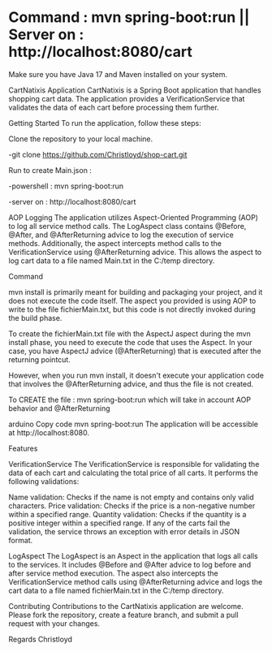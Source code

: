 # Command : mvn spring-boot:run  || Server on : http://localhost:8080/cart

Make sure you have Java 17 and Maven installed on your system.

CartNatixis Application
CartNatixis is a Spring Boot application that handles shopping cart data. The application provides a VerificationService that validates the data of each cart before processing them further.

Getting Started
To run the application, follow these steps:

Clone the repository to your local machine.

-git clone https://github.com/Christloyd/shop-cart.git

Run to create Main.json : 

-powershell : mvn spring-boot:run

-server on : http://localhost:8080/cart




AOP Logging
The application utilizes Aspect-Oriented Programming (AOP) to log all service method calls. The LogAspect class contains @Before, @After, and @AfterReturning advice to log the execution of service methods. 
Additionally, the aspect intercepts method calls to the VerificationService using @AfterReturning advice. 
This allows the aspect to log cart data to a file named Main.txt in the C:/temp directory.


Command

mvn install is primarily meant for building and packaging your project, and it does not execute the code itself. The aspect you provided 
is using AOP to write to the file fichierMain.txt, but this code is not directly invoked during the build phase.

To create the fichierMain.txt file with the AspectJ aspect during the mvn install phase, you need to execute the code that uses the Aspect. 
In your case, you have AspectJ advice (@AfterReturning) that is executed after the returning pointcut.

However, when you run mvn install, it doesn't execute your application code that involves the @AfterReturning advice, and thus the file is not created.

To CREATE the file : mvn spring-boot:run which will take in account AOP behavior and @AfterReturning 


arduino
Copy code
mvn spring-boot:run
The application will be accessible at http://localhost:8080.


Features

VerificationService
The VerificationService is responsible for validating the data of each cart and calculating the total price of all carts. It performs the following validations:

Name validation: Checks if the name is not empty and contains only valid characters.
Price validation: Checks if the price is a non-negative number within a specified range.
Quantity validation: Checks if the quantity is a positive integer within a specified range.
If any of the carts fail the validation, the service throws an exception with error details in JSON format.

LogAspect
The LogAspect is an Aspect in the application that logs all calls to the services. It includes @Before and @After advice to log before and after service method execution. The aspect also intercepts the VerificationService method calls using @AfterReturning advice and logs the cart data to a file named fichierMain.txt in the C:/temp directory.


Contributing
Contributions to the CartNatixis application are welcome. Please fork the repository, create a feature branch, and submit a pull request with your changes.


Regards
Christloyd

